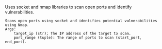 Uses socket and nmap libraries to scan open
ports and identify vulnerabilities.

  
    Scans open ports using socket and identifies potential vulnerabilities using Nmap.
    Args:
        target_ip (str): The IP address of the target to scan.
        port_range (tuple): The range of ports to scan (start_port, end_port).
    